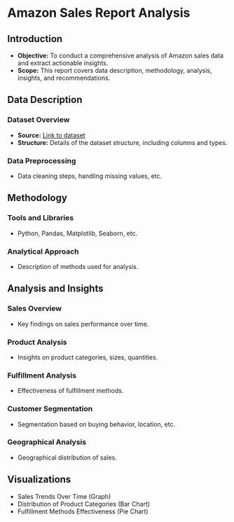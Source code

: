 # Amazon Sales Report Analysis

## Introduction
- **Objective:** To conduct a comprehensive analysis of Amazon sales data and extract actionable insights.
- **Scope:** This report covers data description, methodology, analysis, insights, and recommendations.

## Data Description
### Dataset Overview
- **Source:** [Link to dataset](https://drive.google.com/file/d/1YrjYKtS1WHmINL6eafRsrDzrZaw2_WvX/view?usp=sharing)
- **Structure:** Details of the dataset structure, including columns and types.
### Data Preprocessing
- Data cleaning steps, handling missing values, etc.

## Methodology
### Tools and Libraries
- Python, Pandas, Matplotlib, Seaborn, etc.
### Analytical Approach
- Description of methods used for analysis.

## Analysis and Insights
### Sales Overview
- Key findings on sales performance over time.
### Product Analysis
- Insights on product categories, sizes, quantities.
### Fulfillment Analysis
- Effectiveness of fulfillment methods.
### Customer Segmentation
- Segmentation based on buying behavior, location, etc.
### Geographical Analysis
- Geographical distribution of sales.

## Visualizations
- Sales Trends Over Time (Graph)
- Distribution of Product Categories (Bar Chart)
- Fulfillment Methods Effectiveness (Pie Chart)

